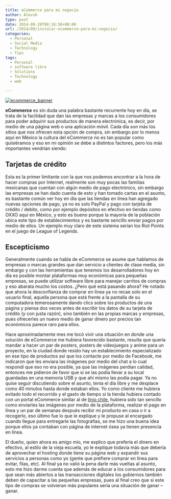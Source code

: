 ```yaml
---
title: eCommerce para mi negocio
author: Alevsk
type: post
date: 2014-09-20T00:18:58+00:00
url: /2014/09/instalar-ecommerce-para-mi-negocio/
categories:
  - Personal
  - Social Media
  - Technology
  - Tips
tags:
  - Personal
  - software libre
  - Solutions
  - Technology
  - web

---
```

[![ecommerce_banner](/images/ecommerce_banner.png)](http://www.alevsk.com/2014/09/instalar-ecommerce-para-mi-negocio/ecommerce_banner/)

**eCommerce** es sin duda una palabra bastante recurrente hoy en día, se trata de la facilidad que dan las empresas y marcas a los consumidores para poder adquirir sus productos de manera electrónica, es decir, por medio de una página web o una aplicación móvil. Cada día son más los sitios que nos ofrecen esta opción de compra, sin embargo por lo menos aquí en México la cultura del eCommerce no es tan popular como quisiéramos y eso en mi opinión se debe a distintos factores, pero los más importantes vendrían siendo:

## Tarjetas de crédito

Esta es la primer limitante con la que nos podemos encontrar a la hora de hacer compras por Internet, realmente son muy pocas las familias mexicanas que cuentan con algún medio de pago electrónico, sin embargo las empresas se han dado cuenta de esto y han tomado cartas en el asunto, es bastante común ver hoy en día que las tiendas en línea han agregado nuevas opciones de pago, ya no es solo PayPal y pago con tarjeta de crédito / debito, como por ejemplo depósitos en efectivo en tiendas como OXXO aquí en México, y esto es bueno porque la mayoría de la población ubica este tipo de establecimientos y es bastante sencillo enviar pagos por medio de ellos. Un ejemplo muy claro de este sistema serían los Riot Points en el juego de League of Legends.

## Escepticismo

Generalmente cuando se habla de eCommerce se asume que hablamos de empresas o marcas grandes que dan servicio a clientes de clase media, sin embargo y con las herramientas que tenemos los desarrolladores hoy en día es posible montar plataformas muy económicas para pequeñas empresas, se puede utilizar software libre para manejar carritos de compras y eso abarata mucho los costos. ¿Pero qué está pasando ahora? He notado que ahora la desconfianza de comprar en línea ya no recae solo en el usuario final, aquella persona que está frente a la pantalla de su computadora temerosamente dando clics sobre los productos de una página y piensa dos veces antes de escribir los datos de su tarjeta de crédito (y con justa razón), sino también en las propias marcas y empresas, pues ofrecerles un nuevo medio de ganar dinero por precios tan económicos parece raro para ellos. 

Hace aproximadamente mes me tocó vivir una situación en donde una solución de eCommerce me hubiera favorecido bastante, resulta que quería mandar a hacer un par de posters, posters de videojuegos y anime para un proyecto, en la ciudad donde resido hay un establecimiento especializado en ese tipo de productos así que los contacte por medio de Facebook, me indicaron que les enviara las imágenes por medio del chat a lo cual respondí que eso no era posible, ya que las imágenes perdían calidad, entonces me pidieron de favor que si se las podía llevar a su local guardadas en una memoria USB y que ahí mismo las podía pagar. Ya no quise seguir discutiendo sobre el asunto, tenía el día libre y me desplace como 40 minutos hasta donde estaban ellos. Yo como cliente me hubiera evitado todo el recorrido y el gasto de tiempo si la tienda hubiera contado con un portal eCommerce similar al de [linio chile](http://www.linio.cl/), hubiera sido tan sencillo como enviarles las imágenes por medio de la plataforma, realizar el pago en línea y un par de semanas después recibir mi producto en casa o ir a recogerlo, eso último fue lo que le explique y le propuse al encargado cuando llegue para entregarle las fotografías, se me hizo una buena idea porque ellos ya contaban con página de internet ósea ya tienen presencia en línea.

El dueño, quien ahora es amigo mío, me explico que prefería el dinero en efectivo, al estilo de la vieja escuela, yo le explique todavía más que debería de aprovechar el hosting donde tiene su página web y expandir sus servicios a personas como yo (gente que prefiere comprar en línea para evitar, filas, etc). Al final ya no valió la pena darle más vueltas al asunto, esto me hizo darme cuenta que además de educar a los consumidores para que sean más abiertos a las transacciones digitales los gobiernos también deben de capacitar a las pequeñas empresas, pues al final creo que si este tipo de compras se volvieran más populares sería una situación de ganar – ganar.